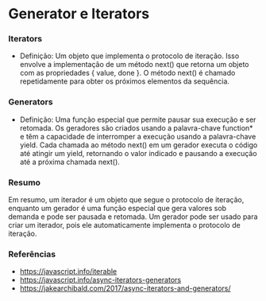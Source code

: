 # Generator e Iterators

### Iterators
- Definição: Um objeto que implementa o protocolo de iteração. Isso envolve a implementação de um método next() que retorna um objeto com as propriedades { value, done }. O método next() é chamado repetidamente para obter os próximos elementos da sequência.

### Generators
- Definição: Uma função especial que permite pausar sua execução e ser retomada. Os geradores são criados usando a palavra-chave function* e têm a capacidade de interromper a execução usando a palavra-chave yield. Cada chamada ao método next() em um gerador executa o código até atingir um yield, retornando o valor indicado e pausando a execução até a próxima chamada next().

### Resumo
Em resumo, um iterador é um objeto que segue o protocolo de iteração, enquanto um gerador é uma função especial que gera valores sob demanda e pode ser pausada e retomada. Um gerador pode ser usado para criar um iterador, pois ele automaticamente implementa o protocolo de iteração.

### Referências
- https://javascript.info/iterable
- https://javascript.info/async-iterators-generators
- https://jakearchibald.com/2017/async-iterators-and-generators/